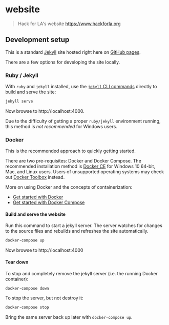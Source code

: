 # website

> Hack for LA's website https://www.hackforla.org

## Development setup

This is a standard [Jekyll][jekyll] site hosted right here on [GitHub pages][ghpages].

There are a few options for developing the site locally.

### Ruby / Jekyll

With `ruby` and `jekyll` installed, use the [`jekyll` CLI commands][jekyllcli] directly to
build and serve the site:

```bash
jekyll serve
```

Now browse to http://localhost:4000.

Due to the difficulty of getting a proper `ruby/jekyll` environment running, this method is
*not recommended* for Windows users.

### Docker

This is the recommended approach to quickly getting started.

There are two pre-requisites: Docker and Docker Compose. The recommended installation method is
[Docker CE][dockerce] for Windows 10 64-bit, Mac, and Linux users. Users of unsupported operating
systems may check out [Docker Toolbox][dockertoolbox] instead.

More on using Docker and the concepts of containerization:

* [Get started with Docker][docker]
* [Get started with Docker Compose][dockercompose]

#### Build and serve the website

Run this command to start a jekyll server. The server watches for changes to the source
files and rebuilds and refreshes the site automatically.

```bash
docker-compose up
```

Now browse to http://localhost:4000

#### Tear down

To stop and completely remove the jekyll server (i.e. the running Docker container):

```bash
docker-compose down
```

To stop the server, but not destroy it:

```bash
docker-compose stop
```

Bring the same server back up later with `docker-compose up`.


[dockerce]: https://docs.docker.com/install/#supported-platforms
[dockercompose]: https://docs.docker.com/compose/gettingstarted/
[docker]: https://docs.docker.com/get-started/
[dockertoolbox]: https://docs.docker.com/toolbox/overview/
[ghpages]: https://pages.github.com/
[jekyll]: https://jekyllrb.com
[jekyllcli]: https://jekyllrb.com/docs/usage/
